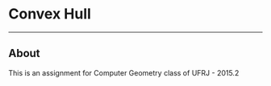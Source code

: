 Convex Hull
===========

-----
About
-----

This is an assignment for Computer Geometry class of UFRJ - 2015.2

